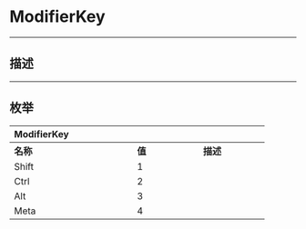 # ModifierKey

------------------------------------------------------------------------------------------
## 描述



------------------------------------------------------------------------------------------
## 枚举

|<div style="width:200px">ModifierKey</div>|<div style="width:100px"></div>|<div style="width:100px"></div>|
|:---|:---|:---|
|**名称**|**值**|**描述**|
|Shift|1||
|Ctrl|2||
|Alt|3||
|Meta|4||
